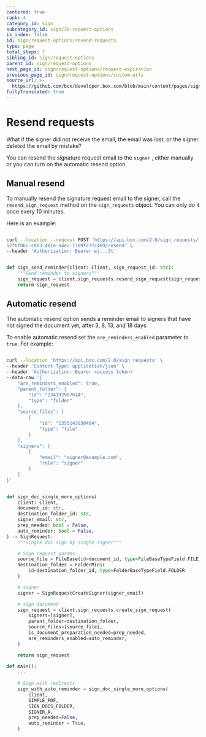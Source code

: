 ```yaml
---
centered: true
rank: 4
category_id: sign
subcategory_id: sign/30-request-options
is_index: false
id: sign/request-options/resend-requests
type: page
total_steps: 7
sibling_id: sign/request-options
parent_id: sign/request-options
next_page_id: sign/request-options/request-expiration
previous_page_id: sign/request-options/custom-urls
source_url: >-
  https://github.com/box/developer.box.com/blob/main/content/pages/sign/30-request-options/40-resend-requests.md
fullyTranslated: true
---
```

# Resend requests

What if the signer did not receive the email, the email was lost, or the signer deleted the email by mistake?

You can resend the signature request email to the `signer` , either manually or you can turn on the automatic resend option.

## Manual resend

To manually resend the signature request email to the signer, call the `resend_sign_request` method on the `sign_requests` object. You can only do it once every 10 minutes.

Here is an example:

<Tabs>

<Tab title="cURL">

```bash

curl --location --request POST 'https://api.box.com/2.0/sign_requests/
52f6f86c-c0b3-401e-a4ec-1709f277c469/resend' \
--header 'Authorization: Bearer ej...3t'

```

</Tab>

<Tab title="Python Gen SDK">

```python

def sign_send_reminder(client: Client, sign_request_id: str):
    """Send reminder to signers"""
    sign_request = client.sign_requests.resend_sign_request(sign_request_id)
    return sign_request

```

</Tab>

</Tabs>

## Automatic resend

The automatic resend option sends a reminder email to signers that have not signed the document yet, after 3, 8, 13, and 18 days.

To enable automatic resend set the `are_reminders_enabled` parameter to `true`. For example:

<Tabs>

<Tab title="cURL">

```bash
    
curl --location 'https://api.box.com/2.0/sign_requests' \
--header 'Content-Type: application/json' \
--header 'Authorization: Bearer <access token>'
--data-raw '{
    "are_reminders_enabled": true,
    "parent_folder": {
        "id": "234102987614",
        "type": "folder"
    },
    "source_files": [
        {
            "id": "1355143830404",
            "type": "file"
        }
    ],
    "signers": [
        {
            "email": "signer@example.com",
            "role": "signer"
        }
    ]
}'

```

</Tab>

<Tab title="Python Gen SDK">

```python

def sign_doc_single_more_options(
    client: Client,
    document_id: str,
    destination_folder_id: str,
    signer_email: str,
    prep_needed: bool = False,
    auto_reminder: bool = False,
) -> SignRequest:
    """Single doc sign by single signer"""

    # Sign request params
    source_file = FileBase(id=document_id, type=FileBaseTypeField.FILE)
    destination_folder = FolderMini(
        id=destination_folder_id, type=FolderBaseTypeField.FOLDER
    )

    # signer
    signer = SignRequestCreateSigner(signer_email)

    # sign document
    sign_request = client.sign_requests.create_sign_request(
        signers=[signer],
        parent_folder=destination_folder,
        source_files=[source_file],
        is_document_preparation_needed=prep_needed,
        are_reminders_enabled=auto_reminder,
    )

    return sign_request

def main():
    ...
    
    # Sign with redirects
    sign_with_auto_reminder = sign_doc_single_more_options(
        client,
        SIMPLE_PDF,
        SIGN_DOCS_FOLDER,
        SIGNER_A,
        prep_needed=False,
        auto_reminder = True,
    )

```

</Tab>

</Tabs>
